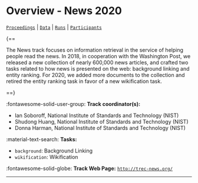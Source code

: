 # Overview - News 2020

[`Proceedings`](./proceedings.md) | [`Data`](./data.md) | [`Runs`](./runs.md) | [`Participants`](./participants.md)

{==

The News track focuses on information retrieval in the service of helping people read the news. In 2018, in cooperation with the Washington Post, we released a new collection of nearly 600,000 news articles, and crafted two tasks related to how news is presented on the web: background linking and entity ranking. For 2020, we added more documents to the collection and retired the entity ranking task in favor of a new wikification task.

==}

:fontawesome-solid-user-group: **Track coordinator(s):**

- Ian Soboroff, National Institute of Standards and Technology (NIST) 
- Shudong Huang, National Institute of Standards and Technology (NIST) 
- Donna Harman, National Institute of Standards and Technology (NIST) 

:material-text-search: **Tasks:**

- `background`: Background Linking 
- `wikification`: Wikification 

:fontawesome-solid-globe: **Track Web Page:** [`http://trec-news.org/`](http://trec-news.org/) 

---


